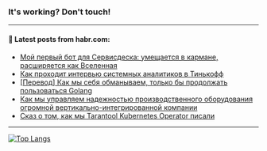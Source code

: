 ### It's working? Don't touch!

---
<!--
#### 🛠️ Technical stack:

![C++](https://img.shields.io/badge/C++-informational?logo=c%2B%2B&style=flat&logoColor=white&color=9C033A)
![Java](https://img.shields.io/badge/Java-informational?logo=java&style=flat&logoColor=white&color=007396)
![Kotlin](https://img.shields.io/badge/Kotlin-informational?logo=Kotlin&style=flat&logoColor=white&color=0095D5)
![JS](https://img.shields.io/badge/JS-informational?logo=javaScript&style=flat&logoColor=black&color=F7Df1E) <br>
![HTML5](https://img.shields.io/badge/HTML5-informational?logo=html5&style=flat&logoColor=white&color=E34F26)
![CSS3](https://img.shields.io/badge/CSS3-informational?logo=css3&style=flat&logoColor=white&color=157286)
![Sass](https://img.shields.io/badge/Saas-informational?logo=sass&style=flat&logoColor=white&color=hotpink)
![PHP](https://img.shields.io/badge/PHP-informational?logo=php&style=flat&logoColor=white&color=777BB4) <br>
![WebPAck](https://img.shields.io/badge/WebPack-informational?logo=webPack&style=flat&logoColor=white&color=FF6F00)
![Bootstrap](https://img.shields.io/badge/Bootstrap-informational?logo=Bootstrap&style=flat&logoColor=white&color=7952B3)
![MySQL](https://img.shields.io/badge/MySQL-informational?logo=MySQL&style=flat&logoColor=white&color=00f) <br>
![NodeJS](https://img.shields.io/badge/NodeJS-informational?logo=node.js&style=flat&logoColor=white&color=43853D)
![Spring](https://img.shields.io/badge/Spring-informational?logo=Spring&style=flat&logoColor=white&color=0A9EDC)
![Angular](https://img.shields.io/badge/Vue-informational?logo=vue.js&style=flat&logoColor=white&color=red)
![Git](https://img.shields.io/badge/Git-informational?logo=git&style=flat&logoColor=white&color=darkorange)

___
-->

#### 💬 Latest posts from habr.com:

<!-- BLOG-POST-LIST:START -->
- [Мой первый бот для Сервисдеска: умещается в кармане, расширяется как Вселенная](https://habr.com/ru/post/677022/?utm_source=habrahabr&utm_medium=rss&utm_campaign=677022)
- [Как проходит интервью системных аналитиков в Тинькофф](https://habr.com/ru/post/677018/?utm_source=habrahabr&utm_medium=rss&utm_campaign=677018)
- [[Перевод] Как мы себя обманываем, только бы продолжать пользоваться Golang](https://habr.com/ru/post/676994/?utm_source=habrahabr&utm_medium=rss&utm_campaign=676994)
- [Как мы управляем надежностью производственного оборудования огромной вертикально-интегрированной компании](https://habr.com/ru/post/676990/?utm_source=habrahabr&utm_medium=rss&utm_campaign=676990)
- [Сказ о том, как мы Tarantool Kubernetes Operator писали](https://habr.com/ru/post/676972/?utm_source=habrahabr&utm_medium=rss&utm_campaign=676972)
<!-- BLOG-POST-LIST:END -->

---

[![Top Langs](https://github-readme-stats.vercel.app/api/top-langs/?username=zloylis&layout=compact&hide_border=true&theme=dracula)](https://github.com/zloylis)
